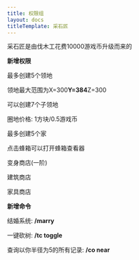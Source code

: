 ```yaml
---
title: 权限组
layout: docs
titleTemplate: 采石匠
---
```


采石匠是由伐木工花费10000游戏币升级而来的

**新增权限**

最多创建5个领地

领地最大范围为X=300**Y=384**Z=300

可以创建7个子领地

圈地价格: 1方块/0.5游戏币

最多创建5个家

点击蜂箱可以打开蜂箱查看器

变身商店(一阶)

建筑商店

家具商店

**新增命令**

结婚系统: **/marry**

一键砍树: **/tc toggle**

查询以你半径为5的所有记录: **/co near**